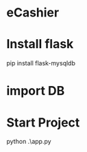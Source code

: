 # eCashier
# Install flask 
pip install flask-mysqldb

# import DB

# Start Project 
python .\app.py
